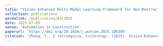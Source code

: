 ```yaml
---
title: "Vision-Enhanced Multi-Modal Learning Framework for Non-Destructive Pavement Damage Detection. Automation in Construction"
collection: publications
permalink: /publication/AIC2025
date: 2025-07-03
venue: 'Automation in Construction'
paperurl: 'https://doi.org/10.1016/j.autcon.2025.106389'
citation: 'Zhang, Y., & <strong>Liu, C</strong>. (2025). Vision-Enhanced Multi-Modal Learning Framework for Non-Destructive Pavement Damage Detection. Automation in Construction, 177, Article 106389. https://doi.org/10.1016/j.autcon.2025.106389'
---
```

